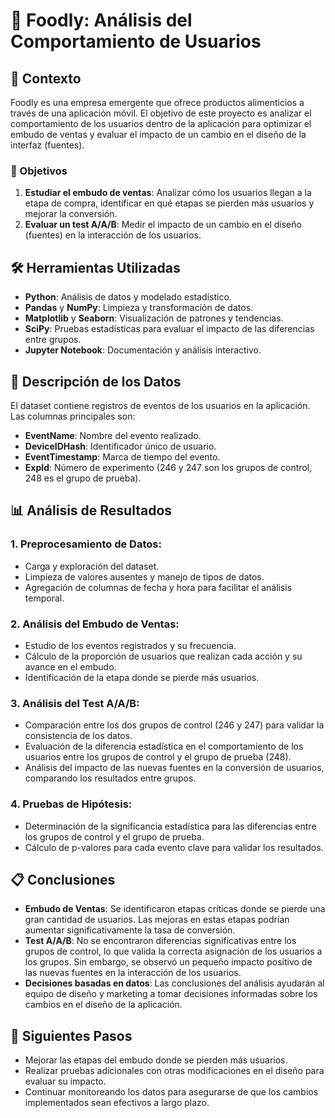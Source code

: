 # 🍔 Foodly: Análisis del Comportamiento de Usuarios

## 📝 Contexto
Foodly es una empresa emergente que ofrece productos alimenticios a través de una aplicación móvil. El objetivo de este proyecto es analizar el comportamiento de los usuarios dentro de la aplicación para optimizar el embudo de ventas y evaluar el impacto de un cambio en el diseño de la interfaz (fuentes).

### 🎯 Objetivos
1. **Estudiar el embudo de ventas**: Analizar cómo los usuarios llegan a la etapa de compra, identificar en qué etapas se pierden más usuarios y mejorar la conversión.
2. **Evaluar un test A/A/B**: Medir el impacto de un cambio en el diseño (fuentes) en la interacción de los usuarios.

## 🛠️ Herramientas Utilizadas
- **Python**: Análisis de datos y modelado estadístico.
- **Pandas** y **NumPy**: Limpieza y transformación de datos.
- **Matplotlib** y **Seaborn**: Visualización de patrones y tendencias.
- **SciPy**: Pruebas estadísticas para evaluar el impacto de las diferencias entre grupos.
- **Jupyter Notebook**: Documentación y análisis interactivo.

## 📂 Descripción de los Datos
El dataset contiene registros de eventos de los usuarios en la aplicación. Las columnas principales son:

- **EventName**: Nombre del evento realizado.
- **DeviceIDHash**: Identificador único de usuario.
- **EventTimestamp**: Marca de tiempo del evento.
- **ExpId**: Número de experimento (246 y 247 son los grupos de control, 248 es el grupo de prueba).

## 📊 Análisis de Resultados

### 1. **Preprocesamiento de Datos**:
   - Carga y exploración del dataset.
   - Limpieza de valores ausentes y manejo de tipos de datos.
   - Agregación de columnas de fecha y hora para facilitar el análisis temporal.

### 2. **Análisis del Embudo de Ventas**:
   - Estudio de los eventos registrados y su frecuencia.
   - Cálculo de la proporción de usuarios que realizan cada acción y su avance en el embudo.
   - Identificación de la etapa donde se pierde más usuarios.

### 3. **Análisis del Test A/A/B**:
   - Comparación entre los dos grupos de control (246 y 247) para validar la consistencia de los datos.
   - Evaluación de la diferencia estadística en el comportamiento de los usuarios entre los grupos de control y el grupo de prueba (248).
   - Análisis del impacto de las nuevas fuentes en la conversión de usuarios, comparando los resultados entre grupos.

### 4. **Pruebas de Hipótesis**:
   - Determinación de la significancia estadística para las diferencias entre los grupos de control y el grupo de prueba.
   - Cálculo de p-valores para cada evento clave para validar los resultados.

## 📋 Conclusiones
- **Embudo de Ventas**: Se identificaron etapas críticas donde se pierde una gran cantidad de usuarios. Las mejoras en estas etapas podrían aumentar significativamente la tasa de conversión.
- **Test A/A/B**: No se encontraron diferencias significativas entre los grupos de control, lo que valida la correcta asignación de los usuarios a los grupos. Sin embargo, se observó un pequeño impacto positivo de las nuevas fuentes en la interacción de los usuarios.
- **Decisiones basadas en datos**: Las conclusiones del análisis ayudarán al equipo de diseño y marketing a tomar decisiones informadas sobre los cambios en el diseño de la aplicación.

## 📝 Siguientes Pasos
- Mejorar las etapas del embudo donde se pierden más usuarios.
- Realizar pruebas adicionales con otras modificaciones en el diseño para evaluar su impacto.
- Continuar monitoreando los datos para asegurarse de que los cambios implementados sean efectivos a largo plazo.
